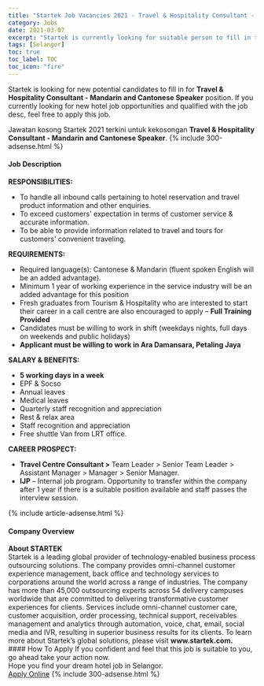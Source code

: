 ```yaml
---
title: "Startek Job Vacancies 2021 - Travel & Hospitality Consultant - Mandarin and Cantonese Speaker" 
category: Jobs 
date: 2021-03-07 
excerpt: "Startek is currently looking for suitable person to fill in the Travel & Hospitality Consultant - Mandarin and Cantonese Speaker which positioned at Selangor" 
tags: [Selangor] 
toc: true 
toc_label: TOC 
toc_icon: "fire" 
--- 
```


<p>Startek is looking for new potential candidates to fill in for <b>Travel & Hospitality Consultant - Mandarin and Cantonese Speaker</b> position. If you currently looking for new hotel job opportunities and qualified with the job desc, feel free to apply this job.
</p>Jawatan kosong Startek 2021 terkini untuk kekosongan <b>Travel & Hospitality Consultant - Mandarin and Cantonese Speaker</b>. 
{% include 300-adsense.html %} 
<div><div><h4>Job Description</h4></div><div><div><span><div><div><div><strong>RESPONSIBILITIES:</strong></div><ul><li>To handle all inbound calls pertaining to hotel reservation and travel product information and other enquiries.</li><li>To exceed customers' expectation in terms of customer service &amp; accurate information.</li><li>To be able to provide information related to travel and tours for customers' convenient traveling.</li></ul><div><strong>REQUIREMENTS:</strong></div><ul><li>Required language(s): Cantonese &amp; Mandarin (fluent spoken English will be an added advantage).</li><li>Minimum 1 year of working experience in the service industry will be an added advantage for this position</li><li>Fresh graduates from Tourism &amp; Hospitality who are interested to start their career in a call centre are also encouraged to apply &#8211; <strong>Full Training Provided</strong></li><li>Candidates must be willing to work in shift (weekdays nights, full days on weekends and public holidays)</li><li><strong>Applicant must be willing to work in Ara Damansara, Petaling Jaya</strong></li></ul><div><strong>SALARY &amp; BENEFITS:</strong></div><ul><li><strong>5 working days in a week</strong></li><li>EPF &amp; Socso</li><li>Annual leaves</li><li>Medical leaves</li><li>Quarterly staff recognition and appreciation</li><li>Rest &amp; relax area</li><li>Staff recognition and appreciation</li><li>Free shuttle Van from LRT office.</li></ul><div><strong>CAREER PROSPECT:</strong></div><ul><li><strong>Travel Centre Consultant &gt; </strong>Team Leader &gt; Senior Team Leader &gt; Assistant Manager &gt; Manager &gt; Senior Manager.</li><li><strong>IJP</strong> &#8211; Internal job program. Opportunity to transfer within the company after 1 year if there is a suitable position available and staff passes the interview session.</li></ul></div></div></span></div></div></div> 
{% include article-adsense.html %} 
<div><div><h4>Company Overview</h4></div><div><div><span><div><div>
<strong>About STARTEK</strong><br>
	Startek is a leading global provider of technology-enabled business process outsourcing solutions. The company provides omni-channel customer experience management, back office and technology services to corporations around the world across a range of industries. The company has more than 45,000 outsourcing experts across 54 delivery campuses worldwide that are committed to delivering transformative customer experiences for clients. Services include omni-channel customer care, customer acquisition, order processing, technical support, receivables management and analytics through automation, voice, chat, email, social media and IVR, resulting in superior business results for its clients. To learn more about Startek&#8217;s global solutions, please visit <strong>www.startek.com.</strong></div></div></span></div></div></div> 
#### How To Apply 
If you confident and feel that this job is suitable to you, go ahead take your action now. <br/> 
Hope you find your dream hotel job in Selangor. <br/> 
<a href="https://www.jobstreet.com.my/en/job/travel-hospitality-consultant-mandarin-and-cantonese-speaker-4493701?jobId=jobstreet-my-job-4493701" class="btn btn--info" target="_blank" rel="nofollow noopenner">Apply Online</a> 
{% include 300-adsense.html %} 